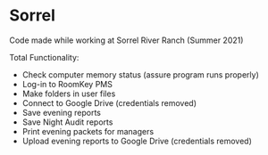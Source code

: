 # Sorrel
Code made while working at Sorrel River Ranch (Summer 2021)

Total Functionality:
  - Check computer memory status (assure program runs properly)
  - Log-in to RoomKey PMS 
  - Make folders in user files
  - Connect to Google Drive (credentials removed)
  - Save evening reports
  - Save Night Audit reports
  - Print evening packets for managers
  - Upload evening reports to Google Drive (credentials removed)
